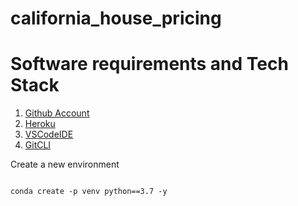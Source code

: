 # california_house_pricing

# Software requirements and Tech Stack

1. [Github Account](https://github.com)
2. [Heroku](https://heroku.com)
3. [VSCodeIDE](https://code.visualstudio.com/)
4. [GitCLI]()

Create a new environment

````

conda create -p venv python==3.7 -y

````
